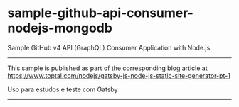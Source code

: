 # sample-github-api-consumer-nodejs-mongodb
Sample GitHub v4 API (GraphQL) Consumer Application with Node.js


* * *

This sample is published as part of the corresponding blog article at https://www.toptal.com/nodejs/gatsby-js-node-js-static-site-generator-pt-1

Uso para estudos e teste com Gatsby

* * *

